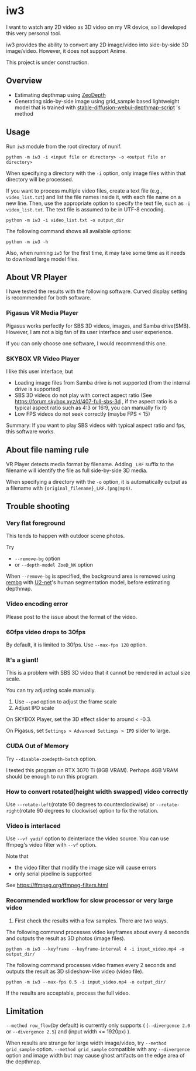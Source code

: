 # iw3

I want to watch any 2D video as 3D video on my VR device, so I developed this very personal tool.

iw3 provides the ability to convert any 2D image/video into side-by-side 3D image/video. However, it does not support Anime.

This project is under construction.

## Overview

- Estimating depthmap using [ZeoDepth](https://github.com/isl-org/ZoeDepth)
- Generating side-by-side image using grid_sample based lightweight model that is trained with [stable-diffusion-webui-depthmap-script](https://github.com/thygate/stable-diffusion-webui-depthmap-script) 's method

## Usage

Run `iw3` module from the root directory of nunif.

```
python -m iw3 -i <input file or directory> -o <output file or directory>
```

When specifying a directory with the `-i` option, only image files within that directory will be processed.

If you want to process multiple video files, create a text file (e.g., `video_list.txt`) and list the file names inside it, with each file name on a new line. Then, use the appropriate option to specify the text file, such as `-i video_list.txt`. The text file is assumed to be in UTF-8 encoding.

```
python -m iw3 -i video_list.txt -o output_dir
```

The following command shows all available options:
```
python -m iw3 -h
```

Also, when running `iw3` for the first time, it may take some time as it needs to download large model files.

## About VR Player

I have tested the results with the following software. Curved display setting is recommended for both software.

### Pigasus VR Media Player

Pigasus works perfectly for SBS 3D videos, images, and Samba drive(SMB).
However, I am not a big fan of its user interface and user experience.

If you can only choose one software, I would recommend this one.

### SKYBOX VR Video Player

I like this user interface, but 

- Loading image files from Samba drive is not supported (from the internal drive is supported)
- SBS 3D videos do not play with correct aspect ratio (See https://forum.skybox.xyz/d/407-full-sbs-3d , if the aspect ratio is a typical aspect ratio such as 4:3 or 16:9, you can manually fix it)
- Low FPS videos do not seek correctly (maybe FPS < 15)

Summary: If you want to play SBS videos with typical aspect ratio and fps, this software works.

## About file naming rule

VR Player detects media format by filename.
Adding `_LRF` suffix to the filename will identify the file as full side-by-side 3D media.

When specifying a directory with the `-o` option, it is automatically output as a filename with `{original_filename}_LRF.(png|mp4)`.

## Trouble shooting

### Very flat foreground

This tends to happen with outdoor scene photos.

Try
- `--remove-bg` option
- or `--depth-model ZoeD_NK` option

When `--remove-bg` is specified, the background area is removed using [rembg](https://github.com/danielgatis/rembg) with [U2-net](https://github.com/xuebinqin/U-2-Net)'s human segmentation model, before estimating depthmap.

### Video encoding error

Please post to the issue about the format of the video.

### 60fps video drops to 30fps

By default, it is limited to 30fps.
Use `--max-fps 128` option.

### It's a giant!

This is a problem with SBS 3D video that it cannot be rendered in actual size scale.

You can try adjusting scale manually.

1. Use `--pad` option to adjust the frame scale
2. Adjust IPD scale 

On SKYBOX Player, set the 3D effect slider to around < -0.3.

On Pigasus, set `Settings > Advanced Settings > IPD` slider to large.

### CUDA Out of Memory

Try `--disable-zoedepth-batch` option.

I tested this program on RTX 3070 Ti (8GB VRAM).
Perhaps 4GB VRAM should be enough to run this program.

### How to convert rotated(height width swapped) video correctly

Use `--rotate-left`(rotate 90 degrees to counterclockwise) or `--rotate-right`(rotate 90 degrees to clockwise) option to fix the rotation.

### Video is interlaced

Use `--vf yadif` option to deinterlace the video source.
You can use ffmpeg's video filter with `--vf` option.

Note that
- the video filter that modify the image size will cause errors
- only serial pipeline is supported

See https://ffmpeg.org/ffmpeg-filters.html

### Recommended workflow for slow processor or very large video

1. First check the results with a few samples. There are two ways.

The following command processes video keyframes about every 4 seconds and outputs the result as 3D photos (image files).
```
python -m iw3 --keyframe --keyframe-interval 4 -i input_video.mp4 -o output_dir/
```

The following command processes video frames every 2 seconds and outputs the result as 3D slideshow-like video (video file).
```
python -m iw3 --max-fps 0.5 -i input_video.mp4 -o output_dir/
```

If the results are acceptable, process the full video.

## Limitation

`--method row_flow`(by default) is currently only supports  ( (`--divergence 2.0` or `--divergence 2.5`) and (input width <= 1920px) ).

When results are strange for large width image/video, try `--method grid_sample` option. `--method grid_sample` compatible with any `--divergence` option and image width but may cause ghost artifacts on the edge area of the depthmap.
